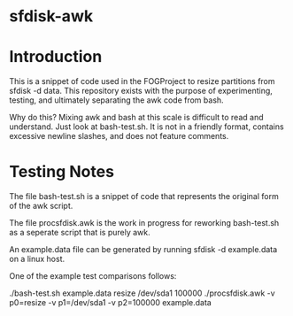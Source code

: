 # sfdisk-awk

# Introduction

This is a snippet of code used in the FOGProject to resize partitions from 
sfdisk -d data. This repository exists with the purpose of experimenting,
testing, and ultimately separating the awk code from bash.

Why do this? Mixing awk and bash at this scale is difficult to read and
understand. Just look at bash-test.sh. It is not in a friendly format,
contains excessive newline slashes, and does not feature comments.

# Testing Notes

The file bash-test.sh is a snippet of code that represents the original form
of the awk script.

The file procsfdisk.awk is the work in progress for reworking bash-test.sh as a seperate script that is purely awk.

An example.data file can be generated by running sfdisk -d example.data on a linux host.

One of the example test comparisons follows:

./bash-test.sh example.data resize /dev/sda1 100000
./procsfdisk.awk -v p0=resize -v p1=/dev/sda1 -v p2=100000 example.data
